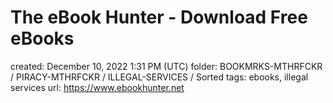 # The eBook Hunter - Download Free eBooks

created: December 10, 2022 1:31 PM (UTC)
folder: BOOKMRKS-MTHRFCKR / PIRACY-MTHRFCKR / ILLEGAL-SERVICES / Sorted
tags: ebooks, illegal services
url: https://www.ebookhunter.net